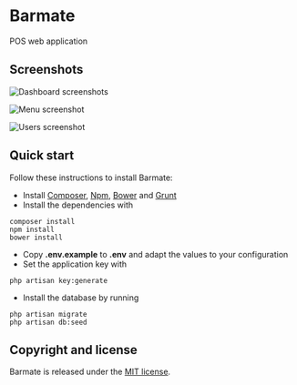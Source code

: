 # Barmate

POS web application

## Screenshots

![Dashboard screenshots](http://s2.postimg.org/jobpfx4op/barmate_S1.png)

![Menu screenshot](http://s2.postimg.org/rfsfeh8u1/barmate_S2.png)

![Users screenshot](http://s2.postimg.org/eacx8deyh/barmate_S3.png)

## Quick start

Follow these instructions to install Barmate:

* Install [Composer](https://getcomposer.org/), [Npm](https://www.npmjs.com/), [Bower](http://bower.io/) and [Grunt](http://gruntjs.com/)
* Install the dependencies with
```
composer install
npm install
bower install
```
* Copy **.env.example** to **.env** and adapt the values to your configuration
* Set the application key with
```
php artisan key:generate
```
* Install the database by running
```
php artisan migrate
php artisan db:seed
```

## Copyright and license

Barmate is released under the [MIT license](https://github.com/Saluki/Barmate/blob/master/LICENSE).